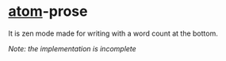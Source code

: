 # [atom](https://atom.io)-prose

It is zen mode made for writing with a word count at the bottom.

*Note: the implementation is incomplete*

